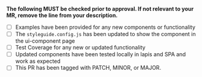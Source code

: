 **The following MUST be checked prior to approval. If not relevant to your MR, remove the line from your description.**

* [ ]  Examples have been provided for any new components or functionality
* [ ]  The `styleguide.config.js` has been updated to show the component in the ui-component page
* [ ]  Test Coverage for any new or updated functionality
* [ ]  Updated components have been tested locally in lapis and SPA and work as expected
* [ ]  This PR has been tagged with PATCH, MINOR, or MAJOR.
